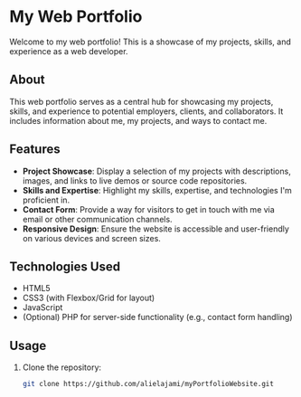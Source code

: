 # My Web Portfolio

Welcome to my web portfolio! This is a showcase of my projects, skills, and experience as a web developer.

## About

This web portfolio serves as a central hub for showcasing my projects, skills, and experience to potential employers, clients, and collaborators. It includes information about me,
my projects, and ways to contact me.

## Features

- **Project Showcase**: Display a selection of my projects with descriptions, images, and links to live demos or source code repositories.
- **Skills and Expertise**: Highlight my skills, expertise, and technologies I'm proficient in.
- **Contact Form**: Provide a way for visitors to get in touch with me via email or other communication channels.
- **Responsive Design**: Ensure the website is accessible and user-friendly on various devices and screen sizes.

## Technologies Used

- HTML5
- CSS3 (with Flexbox/Grid for layout)
- JavaScript
- (Optional) PHP for server-side functionality (e.g., contact form handling)
## Usage

1. Clone the repository:

   ```bash
   git clone https://github.com/alielajami/myPortfolioWebsite.git
